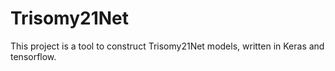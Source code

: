 # Trisomy21Net
This project is a tool to construct Trisomy21Net models, written in Keras and tensorflow.
